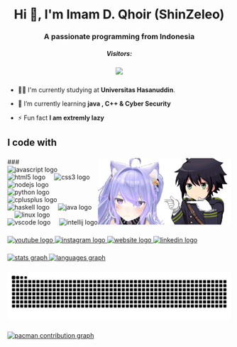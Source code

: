 <h1 align="center">Hi 👋, I'm Imam D. Qhoir (ShinZeleo)</h1>
<h3 align="center">A passionate programming from Indonesia</h3>

<!-- <p align="left"> <img src="https://komarev.com/ghpvc/?username=shinzeleo&label=Profile%20views&color=0e75b6&style=flat" alt="shinzeleo" /> </p> -->
<h5 align="center">Visitors:</h5>
<div align="center">
  <img src="https://profile-counter.glitch.me/ShinZeleo/count.svg?"  />
</div>

###


- 👨‍💻 I'm currently studying at **Universitas Hasanuddin**.

- 🌱 I’m currently learning **java , C++ & Cyber Security**

- ⚡ Fun fact **I am extremly lazy**


###

<h2 align="left">I code with</h2>


###

<img align="right" height="150" src=".github\workflows\seraph-of-the-end-yuu.gif"  />

###
<img align="right" height="150" src=".github\workflows\nonono-anime-no.gif"  />
###

<div align="left">
  <img src="https://cdn.jsdelivr.net/gh/devicons/devicon/icons/javascript/javascript-original.svg" height="30" alt="javascript logo"  />
  <img width="12" />
  <img src="https://cdn.jsdelivr.net/gh/devicons/devicon/icons/html5/html5-original.svg" height="30" alt="html5 logo"  />
  <img width="12" />
  <img src="https://cdn.jsdelivr.net/gh/devicons/devicon/icons/css3/css3-original.svg" height="30" alt="css3 logo"  />
  <img width="12" />
  <img src="https://cdn.jsdelivr.net/gh/devicons/devicon/icons/nodejs/nodejs-original.svg" height="30" alt="nodejs logo"  />
  <img width="12" />
  <img src="https://cdn.jsdelivr.net/gh/devicons/devicon/icons/python/python-original.svg" height="30" alt="python logo"  />
  <img width="12" />
  <img src="https://cdn.jsdelivr.net/gh/devicons/devicon/icons/cplusplus/cplusplus-original.svg" height="30" alt="cplusplus logo"  />
  <img width="12" />
  <img src="https://cdn.jsdelivr.net/gh/devicons/devicon/icons/haskell/haskell-original.svg" height="30" alt="haskell logo"  />
  <img width="12" />
  <img src="https://cdn.jsdelivr.net/gh/devicons/devicon/icons/java/java-original.svg" height="30" alt="java logo"  />
  <img width="12" />
  <img src="https://cdn.jsdelivr.net/gh/devicons/devicon/icons/linux/linux-original.svg" height="30" alt="linux logo"  />
  <img width="12" />
  <img src="https://cdn.jsdelivr.net/gh/devicons/devicon/icons/vscode/vscode-original.svg" height="30" alt="vscode logo"  />
  <img width="12" />
  <img src="https://cdn.jsdelivr.net/gh/devicons/devicon/icons/intellij/intellij-original.svg" height="30" alt="intellij logo"  />
</div>

###

<div align="left">
  <a href="https://www.youtube.com/@qhosans841" target="blank"><img src="https://img.shields.io/static/v1?message=Youtube&logo=youtube&label=&color=FF0000&logoColor=white&labelColor=&style=for-the-badge" height="35" alt="youtube logo"  />
  <a href="https://www.instagram.com/qhosans_" target="blank"><img src="https://img.shields.io/static/v1?message=Instagram&logo=instagram&label=&color=E4405F&logoColor=white&labelColor=&style=for-the-badge" height="35" alt="instagram logo"  />
  <a href="https://discordapp.com/users/693003065359335435" target="blank"><img src="https://img.shields.io/static/v1?message=Website&logo=vercel&label=&color=7289DA&logoColor=white&labelColor=&style=for-the-badge" height="35" alt="website logo"  />
<!--   <a href="mailto:imamqhoir28@gmail.com" target="blank"><img src="https://img.shields.io/static/v1?message=Gmail&label=&color=D14836&logoColor=white&labelColor=&style=for-the-badge" height="35" alt="gmail logo"  /> -->
  <a href="https://www.linkedin.com/in/imam-dza-qhoir-647a20246/" target="blank"><img src="https://img.shields.io/static/v1?message=LinkedIn&logo=linkedin&label=&color=0077B5&logoColor=white&labelColor=&style=for-the-badge" height="35" alt="linkedin logo"  />
</div>

###

<!-- <h3 align="left">Connect with me:</h3>
<p align="left"> -->
<!-- <a href="https://codepen.io/.." target="blank"><img align="center" src="https://raw.githubusercontent.com/rahuldkjain/github-profile-readme-generator/master/src/images/icons/Social/codepen.svg" alt=".." height="30" width="40" /></a> -->
<!-- <a href="https://linkedin.com/in/..." target="blank"><img align="center" src="https://raw.githubusercontent.com/rahuldkjain/github-profile-readme-generator/master/src/images/icons/Social/linked-in-alt.svg" alt="..." height="30" width="40" /></a> -->
<!-- <a href="https://stackoverflow.com/users/.." target="blank"><img align="center" src="https://raw.githubusercontent.com/rahuldkjain/github-profile-readme-generator/master/src/images/icons/Social/stack-overflow.svg" alt=".." height="30" width="40" /></a> -->
<!-- <a href="https://codesandbox.com/.." target="blank"><img align="center" src="https://raw.githubusercontent.com/rahuldkjain/github-profile-readme-generator/master/src/images/icons/Social/codesandbox.svg" alt=".." height="30" width="40" /></a> -->
<!-- <a href="https://www.instagram.com/qhosans_" target="blank"><img align="center" src="https://raw.githubusercontent.com/rahuldkjain/github-profile-readme-generator/master/src/images/icons/Social/instagram.svg" alt=".." height="30" width="40" /></a>
<a href="https://www.youtube.com/c/.." target="blank"><img align="center" src="https://raw.githubusercontent.com/rahuldkjain/github-profile-readme-generator/master/src/images/icons/Social/youtube.svg" alt=".." height="30" width="40" /></a> -->
<!-- <a href="https://discord.gg/.." target="blank"><img align="center" src="https://raw.githubusercontent.com/rahuldkjain/github-profile-readme-generator/master/src/images/icons/Social/discord.svg" alt=".." height="30" width="40" /></a>
</p> -->

<!-- <h3 align="left">Languages and Tools:</h3>
<p align="left"> <a href="https://aws.amazon.com" target="_blank" rel="noreferrer"> <img src="https://raw.githubusercontent.com/devicons/devicon/master/icons/amazonwebservices/amazonwebservices-original-wordmark.svg" alt="aws" width="40" height="40"/> </a> <a href="https://getbootstrap.com" target="_blank" rel="noreferrer"> <img src="https://raw.githubusercontent.com/devicons/devicon/master/icons/bootstrap/bootstrap-plain-wordmark.svg" alt="bootstrap" width="40" height="40"/> </a> <a href="https://www.w3schools.com/css/" target="_blank" rel="noreferrer"> <img src="https://raw.githubusercontent.com/devicons/devicon/master/icons/css3/css3-original-wordmark.svg" alt="css3" width="40" height="40"/> </a> <a href="https://git-scm.com/" target="_blank" rel="noreferrer"> <img src="https://www.vectorlogo.zone/logos/git-scm/git-scm-icon.svg" alt="git" width="40" height="40"/> </a> <a href="https://www.haskell.org/" target="_blank" rel="noreferrer"> <img src="https://upload.wikimedia.org/wikipedia/commons/1/1c/Haskell-Logo.svg" alt="haskell" width="40" height="40"/> </a> <a href="https://www.w3.org/html/" target="_blank" rel="noreferrer"> <img src="https://raw.githubusercontent.com/devicons/devicon/master/icons/html5/html5-original-wordmark.svg" alt="html5" width="40" height="40"/> </a> <a href="https://developer.mozilla.org/en-US/docs/Web/JavaScript" target="_blank" rel="noreferrer"> <img src="https://raw.githubusercontent.com/devicons/devicon/master/icons/javascript/javascript-original.svg" alt="javascript" width="40" height="40"/> </a> <a href="https://nodejs.org" target="_blank" rel="noreferrer"> <img src="https://raw.githubusercontent.com/devicons/devicon/master/icons/nodejs/nodejs-original-wordmark.svg" alt="nodejs" width="40" height="40"/> </a> <a href="https://www.python.org" target="_blank" rel="noreferrer"> <img src="https://raw.githubusercontent.com/devicons/devicon/master/icons/python/python-original.svg" alt="python" width="40" height="40"/> </a> </p> -->

<!-- <p>&nbsp;<img align="center" src="https://github-readme-stats.vercel.app/api?username=shinzeleo&show_icons=true&locale=en" alt="shinzeleo" /></p> -->
<!-- <p><img align="center" src="https://github-readme-streak-stats.herokuapp.com/?user=shinzeleo&" alt="shinzeleo" /></p> -->

###
###
<div align="left">
  <img src="https://github-readme-stats.vercel.app/api?username=ShinZeleo&hide_title=false&hide_rank=false&show_icons=true&include_all_commits=true&count_private=true&disable_animations=false&theme=dracula&locale=en&hide_border=false&order=1" height="150" alt="stats graph"  />
  <img src="https://github-readme-stats.vercel.app/api/top-langs?username=ShinZeleo&locale=en&hide_title=false&layout=compact&card_width=320&langs_count=5&theme=dracula&hide_border=false&order=2" height="150" alt="languages graph"  />
</div>

###

<img src="https://raw.githubusercontent.com/ShinZeleo/ShinZeleo/output/snake.svg" alt="Snake animation" />


###

<picture>
  <source media="(prefers-color-scheme: dark)" srcset="https://raw.githubusercontent.com/ShinZeleo/ShinZeleo/output/pacman-contribution-graph-dark.svg">
  <source media="(prefers-color-scheme: light)" srcset="https://raw.githubusercontent.com/ShinZeleo/ShinZeleo/output/pacman-contribution-graph.svg">
  <img alt="pacman contribution graph" src="https://raw.githubusercontent.com/ShinZeleo/ShinZeleo/output/pacman-contribution-graph.svg">
</picture>

###

